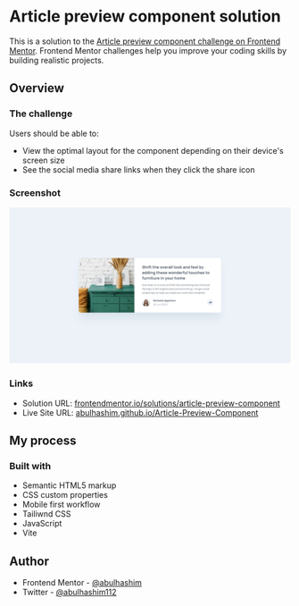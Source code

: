 # Article preview component solution

This is a solution to the [Article preview component challenge on Frontend Mentor](https://www.frontendmentor.io/challenges/article-preview-component-dYBN_pYFT). Frontend Mentor challenges help you improve your coding skills by building realistic projects.

## Overview

### The challenge

Users should be able to:

- View the optimal layout for the component depending on their device's screen size
- See the social media share links when they click the share icon

### Screenshot

![Desktop Design](images/desktop-design.jpg)

### Links

- Solution URL: [frontendmentor.io/solutions/article-preview-component](https://www.frontendmentor.io/solutions/article-preview-component)
- Live Site URL: [abulhashim.github.io/Article-Preview-Component](https://abulhashim.github.io/Article-Preview-Component/)

## My process

### Built with

- Semantic HTML5 markup
- CSS custom properties
- Mobile first workflow
- Tailiwnd CSS
- JavaScript
- Vite

## Author

- Frontend Mentor - [@abulhashim](https://www.frontendmentor.io/profile/abulhashim)
- Twitter - [@abulhashim112](https://www.twitter.com/abulhashim112)
